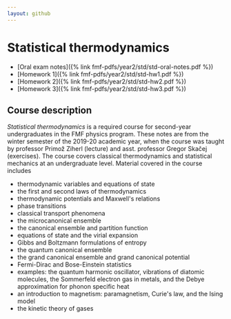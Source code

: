 ```yaml
---
layout: github
---
```

# Statistical thermodynamics

- [Oral exam notes]({% link fmf-pdfs/year2/std/std-oral-notes.pdf %})
- [Homework 1]({% link fmf-pdfs/year2/std/std-hw1.pdf %})
- [Homework 2]({% link fmf-pdfs/year2/std/std-hw2.pdf %})
- [Homework 3]({% link fmf-pdfs/year2/std/std-hw3.pdf %})

## Course description
*Statistical thermodynamics* is a required course for second-year undergraduates in the FMF physics program. These notes are from the winter semester of the 2019-20 academic year, when the course was taught by professor Primož Ziherl (lecture) and asst. professor Gregor Skačej (exercises). The course covers classical thermodynamics and statistical mechanics at an undergraduate level. Material covered in the course includes
- thermodynamic variables and equations of state
- the first and second laws of thermodynamics
- thermodynamic potentials and Maxwell's relations
- phase transitions
- classical transport phenomena 
- the microcanonical ensemble
- the canonical ensemble and partition function
- equations of state and the virial expansion
- Gibbs and Boltzmann formulations of entropy
- the quantum canonical ensemble
- the grand canonical ensemble and grand canonical potential
- Fermi-Dirac and Bose-Einstein statistics
- examples: the quantum harmonic oscillator, vibrations of diatomic molecules, the Sommerfeld electron gas in metals, and the Debye approximation for phonon specific heat
- an introduction to magnetism: paramagnetism, Curie's law, and the Ising model
- the kinetic theory of gases
